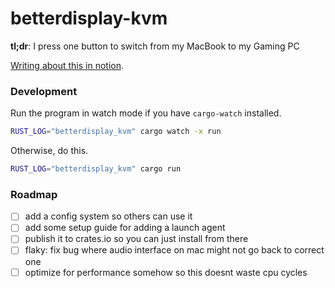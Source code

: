 # betterdisplay-kvm

**tl;dr**: I press one button to switch from my MacBook to my Gaming PC

[Writing about this in notion](https://www.notion.so/boult/BetterDisplay-KVM-259adc9a945c80a196f6db8f52407a8e).

### Development

Run the program in watch mode if you have `cargo-watch` installed.

```sh
RUST_LOG="betterdisplay_kvm" cargo watch -x run
```

Otherwise, do this.

```sh
RUST_LOG="betterdisplay_kvm" cargo run
```

### Roadmap
- [ ] add a config system so others can use it
- [ ] add some setup guide for adding a launch agent
- [ ] publish it to crates.io so you can just install from there
- [ ] flaky: fix bug where audio interface on mac might not go back to correct one
- [ ] optimize for performance somehow so this doesnt waste cpu cycles
